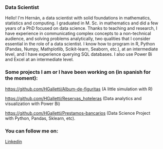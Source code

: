 ### Data Scientist
Hello! I'm Hernán, a data scientist with solid foundations in mathematics, statistics and computing. I graduated in M. Sc. in mathematics and did a few years of a PhD focused on data science.
Thanks to teaching and research, I have experience in communicating complex concepts to a non-technical audience, and solving problems analytically, two qualities that I consider essential in the role of a data scientist.
I know how to program in R, Python (Pandas, Numpy, Mathplotlib, Scikit-learn, Seaborn, etc.), at an intermediate level, and I have experience querying SQL databases. I also use Power Bi and Excel at an intermediate level.

### Some projects I am or I have been working on (in spanish for the moment):

https://github.com/HGalletti/Album-de-figuritas (A little simulation with R)

https://github.com/HGalletti/Reservas_hoteleras (Data analytics and visualization with Power Bi)

https://github.com/HGalletti/Prestamos-bancarios (Data Science Project with Python, Pandas, Sklearn, etc).

### You can follow me on:

[Linkedin](https://www.linkedin.com/in/hern%C3%A1n-galletti/)
